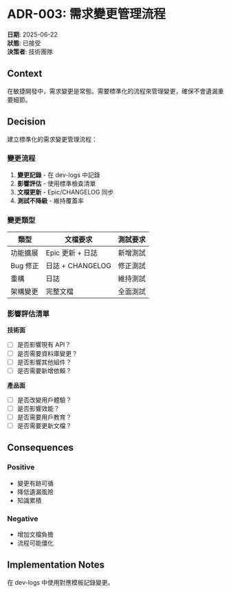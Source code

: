 # ADR-003: 需求變更管理流程

**日期**: 2025-06-22  
**狀態**: 已接受  
**決策者**: 技術團隊

## Context
在敏捷開發中，需求變更是常態。需要標準化的流程來管理變更，確保不會遺漏重要細節。

## Decision
建立標準化的需求變更管理流程：

### 變更流程
1. **變更記錄** - 在 dev-logs 中記錄
2. **影響評估** - 使用標準檢查清單
3. **文檔更新** - Epic/CHANGELOG 同步
4. **測試不降級** - 維持覆蓋率

### 變更類型
| 類型 | 文檔要求 | 測試要求 |
|------|----------|----------|
| 功能擴展 | Epic 更新 + 日誌 | 新增測試 |
| Bug 修正 | 日誌 + CHANGELOG | 修正測試 |
| 重構 | 日誌 | 維持測試 |
| 架構變更 | 完整文檔 | 全面測試 |

### 影響評估清單
**技術面**
- [ ] 是否影響現有 API？
- [ ] 是否需要資料庫變更？
- [ ] 是否影響其他組件？
- [ ] 是否需要新增依賴？

**產品面**
- [ ] 是否改變用戶體驗？
- [ ] 是否影響效能？
- [ ] 是否需要用戶教育？
- [ ] 是否需要更新文檔？

## Consequences

### Positive
- 變更有跡可循
- 降低遺漏風險
- 知識累積

### Negative
- 增加文檔負擔
- 流程可能僵化

## Implementation Notes
在 dev-logs 中使用對應模板記錄變更。